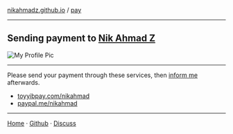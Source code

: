 [nikahmadz.github.io][1] / [pay](https://nikahmadz.github.io/pay)

***

## Sending payment to [Nik Ahmad Z][1]

![My Profile Pic](https://avatars0.githubusercontent.com/u/7868782?v=4&s=40)

***

Please send your payment through these services, then [inform me][3] afterwards.  

- [toyyibpay.com/nikahmad](https://toyyibpay.com/nikahmad)
- [paypal.me/nikahmad](https://paypal.me/nikahmad)

***

[Home][1] &middot; [Github][2] &middot; [Discuss][3]

[1]:https://nikahmadz.github.io
[2]:https://github.com/nikahmadz
[3]:https://github.com/nikahmadz/nikahmadz.github.io/discussions "Go to Discussion Room"
